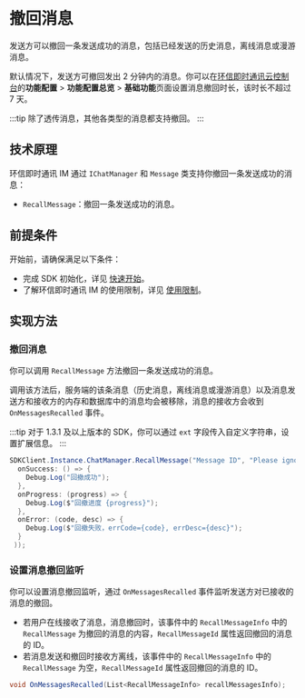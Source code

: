 # 撤回消息

<Toc />

发送方可以撤回一条发送成功的消息，包括已经发送的历史消息，离线消息或漫游消息。

默认情况下，发送方可撤回发出 2 分钟内的消息。你可以在[环信即时通讯云控制台](https://console.easemob.com/user/login)的**功能配置** > **功能配置总览** > **基础功能**页面设置消息撤回时长，该时长不超过 7 天。

:::tip
除了透传消息，其他各类型的消息都支持撤回。
:::

## 技术原理

环信即时通讯 IM 通过 `IChatManager` 和 `Message` 类支持你撤回一条发送成功的消息：

- `RecallMessage`：撤回一条发送成功的消息。

## 前提条件

开始前，请确保满足以下条件：

- 完成 SDK 初始化，详见 [快速开始](quickstart.html)。
- 了解环信即时通讯 IM 的使用限制，详见 [使用限制](/product/limitation.html)。

## 实现方法

### 撤回消息

你可以调用 `RecallMessage` 方法撤回一条发送成功的消息。

调用该方法后，服务端的该条消息（历史消息，离线消息或漫游消息）以及消息发送方和接收方的内存和数据库中的消息均会被移除，消息的接收方会收到 `OnMessagesRecalled` 事件。

:::tip
对于 1.3.1 及以上版本的 SDK，你可以通过 `ext` 字段传入自定义字符串，设置扩展信息。
:::

```csharp
SDKClient.Instance.ChatManager.RecallMessage("Message ID", "Please ignore the message", new CallBack(
  onSuccess: () => {
    Debug.Log("回撤成功");
  },
  onProgress: (progress) => {
    Debug.Log($"回撤进度 {progress}");
  },
  onError: (code, desc) => {
    Debug.Log($"回撤失败，errCode={code}, errDesc={desc}");
  }
 ));
```

### 设置消息撤回监听

你可以设置消息撤回监听，通过 `OnMessagesRecalled` 事件监听发送方对已接收的消息的撤回。

- 若用户在线接收了消息，消息撤回时，该事件中的 `RecallMessageInfo` 中的 `RecallMessage` 为撤回的消息的内容，`RecallMessageId` 属性返回撤回的消息的 ID。
- 若消息发送和撤回时接收方离线，该事件中的 `RecallMessageInfo` 中的 `RecallMessage` 为空，`RecallMessageId` 属性返回撤回的消息的 ID。

```csharp
void OnMessagesRecalled(List<RecallMessageInfo> recallMessagesInfo);
```